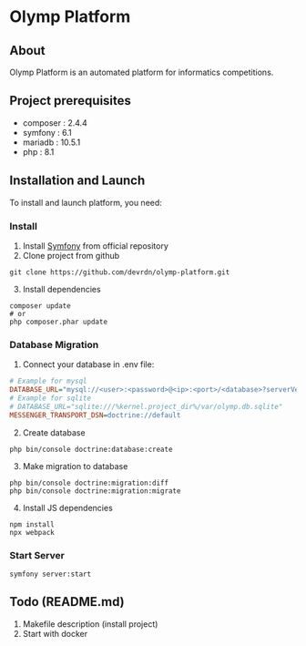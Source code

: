 # Olymp Platform

## About

Olymp Platform is an automated platform for informatics competitions.

## Project prerequisites

 * composer : 2.4.4
 * symfony : 6.1
 * mariadb : 10.5.1
 * php : 8.1

## Installation and Launch

To install and launch platform, you need:

### Install

1. Install [Symfony](https://symfony.com/doc/current/setup.html) from official repository
2. Clone project from github
```shell
git clone https://github.com/devrdn/olymp-platform.git
```
3. Install dependencies
```shell
composer update
# or
php composer.phar update
```

### Database Migration

1. Connect your database in .env file:
```ini
# Example for mysql
DATABASE_URL="mysql://<user>:<password>@<ip>:<port>/<database>?serverVersion=<db-version>"
# Example for sqlite
# DATABASE_URL="sqlite:///%kernel.project_dir%/var/olymp.db.sqlite"
MESSENGER_TRANSPORT_DSN=doctrine://default
```
2. Create database
```shell
php bin/console doctrine:database:create
```
3. Make migration to database
```shell
php bin/console doctrine:migration:diff
php bin/console doctrine:migration:migrate
```
4. Install JS dependencies
```shell
npm install
npx webpack
```

### Start Server

```shell
symfony server:start
```

## Todo (README.md)

1. Makefile description (install project)
2. Start with docker